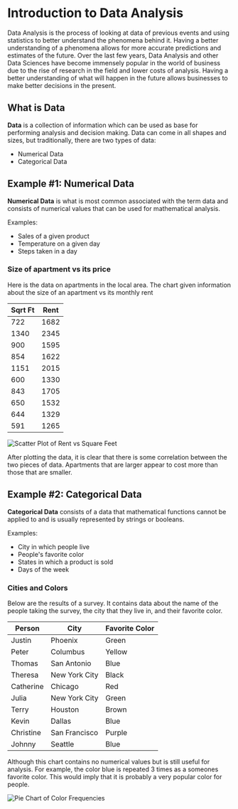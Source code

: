 # Introduction to Data Analysis

Data Analysis is the process of looking at data of previous events and using statistics to better understand the phenomena behind it. Having a better understanding of a phenomena allows for more accurate predictions and estimates of the future. Over the last few years, Data Analysis and other Data Sciences have become immensely popular in the world of business due to the rise of research in the field and lower costs of analysis. Having a better understanding of what will happen in the future allows businesses to make better decisions in the present.

## What is Data

**Data** is a collection of information which can be used as base for performing analysis and decision making. Data can come in all shapes and sizes, but traditionally, there are two types of data:
* Numerical Data
* Categorical Data

## Example #1: Numerical Data

**Numerical Data** is what is most common associated with the term data and consists of numerical values that can be used for mathematical analysis.

Examples:
* Sales of a given product
* Temperature on a given day
* Steps taken in a day

### Size of apartment vs its price

Here is the data on apartments in the local area. The chart given information about the size of an apartment vs its monthly rent

| Sqrt Ft | Rent |
|---------|------|
| 722     | 1682 |
| 1340    | 2345 |
| 900     | 1595 |
| 854     | 1622 |
| 1151    | 2015 |
| 600     | 1330 |
| 843     | 1705 |
| 650     | 1532 |
| 644     | 1329 |
| 591     | 1265 |

![Scatter Plot of Rent vs Square Feet](/static/courses/csintro4/data/rent-vs-sqft.png)

After plotting the data, it is clear that there is some correlation between the two pieces of data. Apartments that are larger appear to cost more than those that are smaller.

## Example #2: Categorical Data

**Categorical Data** consists of a data that mathematical functions cannot be applied to and is usually represented by strings or booleans.

Examples:
* City in which people live
* People's favorite color
* States in which a product is sold
* Days of the week

### Cities and Colors

Below are the results of a survey. It contains data about the name of the people taking the survey, the city that they live in, and their favorite color.

| Person    | City          | Favorite Color |
|-----------|---------------|----------------|
| Justin    | Phoenix       | Green          |
| Peter     | Columbus      | Yellow         |
| Thomas    | San Antonio   | Blue           |
| Theresa   | New York City | Black          |
| Catherine | Chicago       | Red            |
| Julia     | New York City | Green          |
| Terry     | Houston       | Brown          |
| Kevin     | Dallas        | Blue           |
| Christine | San Francisco | Purple         |
| Johnny    | Seattle       | Blue           |

Although this chart contains no numerical values but is still useful for analysis. For example, the color blue is repeated 3 times as a someones favorite color. This would imply that it is probably a very popular color for people.

![Pie Chart of Color Frequencies](/static/courses/csintro4/data/color-pie.png)